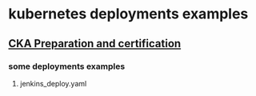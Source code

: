 # kubernetes deployments examples 

## [CKA Preparation and certification](https://github.com/jaipalkomakula/K8/blob/main/CKA-Preparation.md)

### some deployments examples
1. jenkins_deploy.yaml

